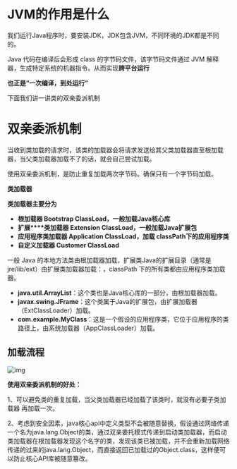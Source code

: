 # JVM的作用是什么

我们运行Java程序时，要安装JDK，JDK包含JVM，不同环境的JDK都是不同的。



Java 代码在编译后会形成 class 的字节码文件，该字节码文件通过 JVM 解释器，生成特定系统的机器指令。从而实现**跨平台运行**

 

**也正是“一次编译，到处运行”**



下面我们讲一讲类的双亲委派机制



# **双亲委派机制**

当收到类加载的请求时，该类的加载器会将请求发送给其父类加载器直至根加载器，当父类加载器加载不了的话，就会自己尝试加载。



使用双亲委派机制，是防止重复加载两次字节码。确保只有一个字节码加载。



**类加载器**

**类加载器主要分为**

- **根加载器 Bootstrap ClassLoad，一般加载Java核心库**
- **扩展****类加载器 Extension ClassLoad，一般加载Java扩展包**
- **应用程序类加载器 Application ClassLoad，加载 classPath下的应用程序类**
- **自定义加载器 Customer ClassLoad**



一般 Java 的本地方法类由根加载器加载，扩展类Java的扩展目录（通常是jre/lib/ext）由扩展类加载器加载：，classPath 下的所有类都由应用程序类加载器。

- **java.util.ArrayList**：这个类也是Java核心库的一部分，由根加载器加载。
- **javax.swing.JFrame**：这个类属于Java的扩展包，由扩展加载器（ExtClassLoader）加载。
- **com.example.MyClass**：这是一个假设的应用程序类，它位于应用程序的类路径上，由系统加载器（AppClassLoader）加载。

## 加载流程

![img](https://cdn.nlark.com/yuque/0/2024/jpeg/33747484/1715074793663-7ba2e4d5-8652-4004-8c49-8a42b7d3fb80.jpeg)



**使用双亲委派机制的好处：**

1、可以避免类的重复加载，当父类加载器已经加载了该类时，就没有必要子类加载器 再加载一次。

2、考虑到安全因素，java核心api中定义类型不会被随意替换，假设通过网络传递一个名为java.lang.Object的类，通过双亲委托模式传递到启动类加载器，而启动类加载器在根加载器发现这个名字的类，发现该类已被加载，并不会重新加载网络传递的过来的java.lang.Object，而直接返回已加载过的Object.class，这样便可以防止核心API库被随意篡改。

